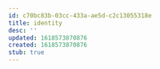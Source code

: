 ```yaml
---
id: c70bc83b-03cc-433a-ae5d-c2c13055318e
title: identity
desc: ''
updated: 1618573870876
created: 1618573870876
stub: true
---
```


